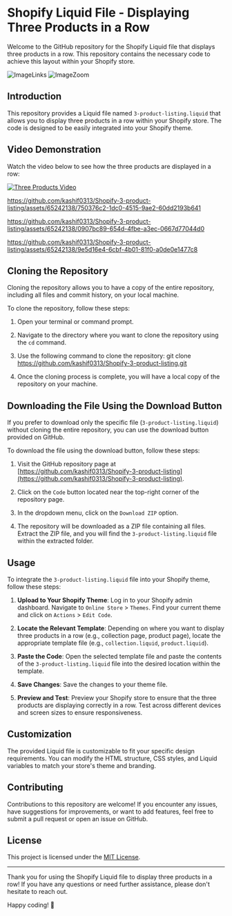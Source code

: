 # Shopify Liquid File - Displaying Three Products in a Row

Welcome to the GitHub repository for the Shopify Liquid file that displays three products in a row. This repository contains the necessary code to achieve this layout within your Shopify store.

![ImageLinks](https://github.com/kashif0313/Shopify-3-product-listing/assets/65242138/f1473aa4-8dc9-4ff5-81b7-2177dfbf8974)
![ImageZoom](https://github.com/kashif0313/Shopify-3-product-listing/assets/65242138/a8f75e0d-0f1a-47e5-b7de-f5209c48590a)

## Introduction

This repository provides a Liquid file named `3-product-listing.liquid` that allows you to display three products in a row within your Shopify store. The code is designed to be easily integrated into your Shopify theme.

## Video Demonstration

Watch the video below to see how the three products are displayed in a row:

[![Three Products Video](video_thumbnail.png)](insert_video_link_here)


https://github.com/kashif0313/Shopify-3-product-listing/assets/65242138/750376c2-1dc0-4515-9ae2-60dd2193b641



https://github.com/kashif0313/Shopify-3-product-listing/assets/65242138/0907bc89-654d-4fbe-a3ec-0667d77044d0



https://github.com/kashif0313/Shopify-3-product-listing/assets/65242138/9e5d16e4-6cbf-4b01-81f0-a0de0e1477c8


## Cloning the Repository

Cloning the repository allows you to have a copy of the entire repository, including all files and commit history, on your local machine.

To clone the repository, follow these steps:

1. Open your terminal or command prompt.

2. Navigate to the directory where you want to clone the repository using the `cd` command.

3. Use the following command to clone the repository:
git clone https://github.com/kashif0313/Shopify-3-product-listing.git

4. Once the cloning process is complete, you will have a local copy of the repository on your machine.

## Downloading the File Using the Download Button

If you prefer to download only the specific file (`3-product-listing.liquid`) without cloning the entire repository, you can use the download button provided on GitHub.

To download the file using the download button, follow these steps:

1. Visit the GitHub repository page at [https://github.com/kashif0313/Shopify-3-product-listing](https://github.com/kashif0313/Shopify-3-product-listing).

2. Click on the `Code` button located near the top-right corner of the repository page.


3. In the dropdown menu, click on the `Download ZIP` option.

4. The repository will be downloaded as a ZIP file containing all files. Extract the ZIP file, and you will find the `3-product-listing.liquid` file within the extracted folder.

## Usage

To integrate the `3-product-listing.liquid` file into your Shopify theme, follow these steps:

1. **Upload to Your Shopify Theme**: Log in to your Shopify admin dashboard. Navigate to `Online Store` > `Themes`. Find your current theme and click on `Actions` > `Edit Code`.

2. **Locate the Relevant Template**: Depending on where you want to display three products in a row (e.g., collection page, product page), locate the appropriate template file (e.g., `collection.liquid`, `product.liquid`).

3. **Paste the Code**: Open the selected template file and paste the contents of the `3-product-listing.liquid` file into the desired location within the template.

4. **Save Changes**: Save the changes to your theme file.

5. **Preview and Test**: Preview your Shopify store to ensure that the three products are displaying correctly in a row. Test across different devices and screen sizes to ensure responsiveness.

## Customization

The provided Liquid file is customizable to fit your specific design requirements. You can modify the HTML structure, CSS styles, and Liquid variables to match your store's theme and branding.

## Contributing

Contributions to this repository are welcome! If you encounter any issues, have suggestions for improvements, or want to add features, feel free to submit a pull request or open an issue on GitHub.

## License

This project is licensed under the [MIT License](LICENSE).

---

Thank you for using the Shopify Liquid file to display three products in a row! If you have any questions or need further assistance, please don't hesitate to reach out.

Happy coding! 🚀
